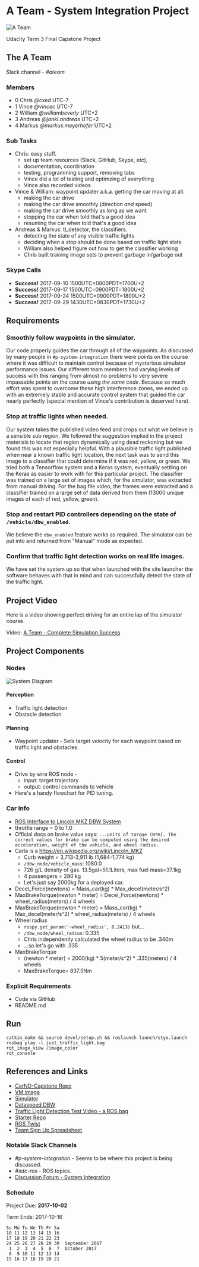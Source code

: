 A Team - System Integration Project 
===================================

![A Team](imgs/ateamlogo.png "There is no Plan B.")

Udacity Term 3 Final Capstone Project

## The A Team
Slack channel - *#ateam*

### Members
  - 0 Chris _@cxed_ UTC-7
  - 1 Vince _@vincec_ UTC-7
  - 2 William _@williambeverly_ UTC+2
  - 3 Andreas _@jankl.andreas_ UTC+2
  - 4 Markus _@markus.meyerhofer_ UTC+2

### Sub Tasks
* Chris: easy stuff.
  - set up team resources (Slack, GitHub, Skype, etc),
  - documentation, coordination
  - testing, programming support, removing tabs
  - Vince did a _lot_ of testing and optimzing of everything
  - Vince also recorded videos
* Vince & William: waypoint updater a.k.a. getting the car moving at all.
  - making the car drive
  - making the car drive smoothly (direction _and_ speed)
  - making the car drive smoothly as long as we want
  - stopping the car when told that's a good idea
  - resuming the car when told that's a good idea
* Andreas & Markus: tl_detector, the classifiers.
  - detecting the state of any visible traffic lights
  - deciding when a stop should be done based on traffic light state
  - William also helped figure out how to get the classifier working
  - Chris built training image sets to prevent garbage in/garbage out

### Skype Calls
* **Success!** 2017-09-10 1500UTC=0800PDT=1700U+2
* **Success!** 2017-09-17 1500UTC=0900PDT=1800U+2
* **Success!** 2017-09-24 1500UTC=0900PDT=1800U+2
* **Success!** 2017-09-29 1430UTC=0830PDT=1730U+2

## Requirements

###  Smoothly follow waypoints in the simulator.
Our code properly guides the car through all of the waypoints. As
discussed by many people in `#p-system-integration` there were points
on the course where it was difficult to maintain control because of
mysterious simulator performance issues. Our different team members
had varying levels of success with this ranging from almost no
problems to very severe impassable points on the course _using the
same code_. Because so much effort was spent to overcome these high
interference zones, we ended up with an extremely stable and accurate
control system that guided the car nearly perfectly (special mention
of Vince's contribution is deserved here).

###  Stop at traffic lights when needed.
Our system takes the published video feed and crops out what we
believe is a sensible sub region. We followed the suggestion implied
in the project materials to locate that region dynamically using dead
reckoning but we found this was not especially helpful. With a
plausible traffic light published when near a known traffic light
location, the next task was to send this image to a classifier that
could determine if it was red, yellow, or green. We tried both a
Tensorflow system and a Keras system, eventually settling on the Keras
as easier to work with for this particular project. The classifier was
trained on a large set of images which, for the simulator, was
extracted from manual driving. For the bag file video, the frames
were extracted and a classifier trained on a large set of data derived
from them (13000 unique images of each of red, yellow, green).

###  Stop and restart PID controllers depending on the state of `/vehicle/dbw_enabled`.
We believe the `dbw_enabled` feature works as required. The simulator
can be put into and returned from "Manual" mode as expected.

### Confirm that traffic light detection works on real life images.
We have set the system up so that when launched with the site launcher
the software behaves with that in mind and can successfully detect
the state of the traffic light.

## Project Video
Here is a video showing perfect driving for an entire lap of the
simulator course.

Video: [A Team - Complete Simulation Success](https://youtu.be/XoXnJ4nqzmE)

## Project Components

### Nodes
![System Diagram](imgs/final-project-ros-graph-v2.png "System Diagram")

#### Perception
* Traffic light detection
* Obstacle detection

#### Planning
* Waypoint updater - Sets target velocity for each waypoint based on traffic light and obstacles.

#### Control
* Drive by wire ROS node -
  - input: target trajectory
  - output: control commands to vehicle
* Here's a handy flowchart for PID tuning.

### Car Info
* [ROS Interface to Lincoln MKZ DBW System](https://bitbucket.org/DataspeedInc/dbw_mkz_ros/src/)
* throttle range = 0 to 1.0
* Official docs on brake value says: `...units of torque (N*m). The
  correct values for brake can be computed using the desired
  acceleration, weight of the vehicle, and wheel radius.`
* Carla is a https://en.wikipedia.org/wiki/Lincoln_MKZ
  - Curb weight = 3,713-3,911 lb (1,684-1,774 kg)
  - `/dbw_node/vehicle_mass`: 1080.0
  - 726 g/L density of gas. 13.5gal=51.1Liters, max fuel mass=37.1kg
  - 4 passengers = 280 kg
  - Let's just say 2000kg for a deployed car.
* Decel_Force(newtons) = Mass_car(kg) * Max_decel(meter/s^2) 
* MaxBrakeTorque(newton * meter) = Decel_Force(newtons) * wheel_radius(meters) / 4 wheels
* MaxBrakeTorque(newton * meter) = Mass_car(kg) * Max_decel(meter/s^2) * wheel_radius(meters) / 4 wheels
* Wheel radius
  - `rospy.get_param('~wheel_radius', 0.2413)` but...
  - `/dbw_node/wheel_radius`: 0.335
  - Chris independently calculated the wheel radius to be .340m
  - ...so let's go with .335
* MaxBrakeTorque
  - (newton * meter) = 2000(kg) * 5(meter/s^2) * .335(meters) / 4 wheels
  - MaxBrakeTorque= 837.5Nm

### Explicit Requirements
* Code via GitHub
* README.md

## Run
```
catkin_make && source devel/setup.sh && roslaunch launch/styx.launch
rosbag play -l just_traffic_light.bag
rqt_image_view /image_color
rqt_console
```

## References and Links
* [CarND-Capstone Repo](https://github.com/udacity/CarND-Capstone)
* [VM image](https://classroom.udacity.com/nanodegrees/nd013/parts/6047fe34-d93c-4f50-8336-b70ef10cb4b2/modules/e1a23b06-329a-4684-a717-ad476f0d8dff/lessons/7e3627d7-14f7-4a33-9dbf-75c98a6e411b/concepts/8c742938-8436-4d3d-9939-31e40284e7a6?contentVersion=1.0.0&contentLocale=en-us)
* [Simulator](https://github.com/udacity/CarND-Capstone/releases/tag/v1.1)
* [Dataspeed DBW](https://bitbucket.org/DataspeedInc/dbw_mkz_ros)
* [Traffic Light Detection Test Video - a ROS bag](https://drive.google.com/file/d/0B2_h37bMVw3iYkdJTlRSUlJIamM/view?usp=sharing)
* [Starter Repo](https://github.com/udacity/CarND-System-Integration)
* [ROS Twist](http://docs.ros.org/jade/api/geometry_msgs/html/msg/Twist.html)
* [Team Sign Up Spreadsheet](https://docs.google.com/spreadsheets/d/17I_0q8tylk9Q_Y3GTSq738KkBIoS6SUt1quR5lPPAdg/edit#gid=0)

### Notable Slack Channels
* _#p-system-integration_ - Seems to be where this project is being discussed.
* _#sdc-ros_ - ROS topics.
* [Discussion Forum - System Integration](https://discussions.udacity.com/c/nd013-system-integration)

### Schedule

Project Due:
**2017-10-02**

Term Ends: 2017-10-16

```
Su Mo Tu We Th Fr Sa  
10 11 12 13 14 15 16  
17 18 19 20 21 22 23
24 25 26 27 28 29 30  September 2017       
 1  2  3  4  5  6  7  October 2017      
 8  9 10 11 12 13 14  
15 16 17 18 19 20 21  
```

